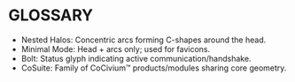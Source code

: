 # GLOSSARY
- Nested Halos: Concentric arcs forming C-shapes around the head.
- Minimal Mode: Head + arcs only; used for favicons.
- Bolt: Status glyph indicating active communication/handshake.
- CoSuite: Family of CoCivium™ products/modules sharing core geometry.

